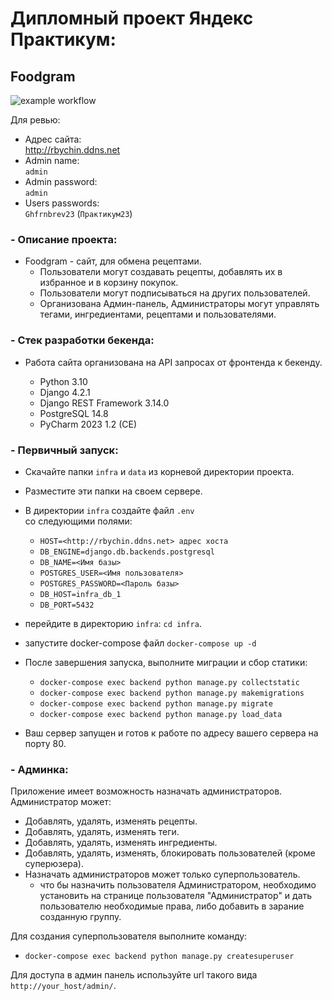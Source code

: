 # Дипломный проект Яндекс Практикум:
## Foodgram

![example workflow](https://github.com/RBychin/yamdb_final/actions/workflows/yamdb_workflow.yml/badge.svg)

Для ревью:
- Адрес сайта: \
  http://rbychin.ddns.net
- Admin name: \
  `admin`
- Admin password: \
  `admin`
- Users passwords: \
  `Ghfrnbrev23` (`Практикум23`)

### - Описание проекта:
- Foodgram - сайт, для обмена рецептами.
  - Пользователи могут создавать рецепты, добавлять их в избранное и в корзину покупок.
  - Пользователи могут подписываться на других пользователей.
  - Организована Админ-панель, Администраторы могут управлять тегами, ингредиентами, рецептами и пользователями.



### - Стек разработки бекенда:
- Работа сайта организована на API запросах от фронтенда к бекенду.

  - Python 3.10
  - Django 4.2.1
  - Django REST Framework 3.14.0
  - PostgreSQL 14.8
  - PyCharm 2023 1.2 (CE)


### - Первичный запуск:

- Скачайте папки `infra` и `data` из корневой директории проекта.
- Разместите эти папки на своем сервере.
- В директории `infra` создайте файл `.env` \
  со следующими полями:
  - `HOST=<http://rbychin.ddns.net> адрес хоста`
  - `DB_ENGINE=django.db.backends.postgresql`
  - `DB_NAME=<Имя базы>`
  - `POSTGRES_USER=<Имя пользователя>`
  - `POSTGRES_PASSWORD=<Пароль базы>`
  - `DB_HOST=infra_db_1`
  - `DB_PORT=5432`

- перейдите в директорию `infra`: `cd infra`.
- запустите docker-compose файл `docker-compose up -d`
- После завершения запуска, выполните миграции и сбор статики:
  - `docker-compose exec backend python manage.py collectstatic`
  - `docker-compose exec backend python manage.py makemigrations`
  - `docker-compose exec backend python manage.py migrate`
  - `docker-compose exec backend python manage.py load_data`

- Ваш сервер запущен и готов к работе по адресу вашего сервера на порту 80.


### - Админка:
Приложение имеет возможность назначать администраторов.\
Администратор может:
- Добавлять, удалять, изменять рецепты.
- Добавлять, удалять, изменять теги.
- Добавлять, удалять, изменять ингредиенты.
- Добавлять, удалять, изменять, блокировать пользователей (кроме суперюзера).
- Назначать администраторов может только суперпользователь.
  - что бы назначить пользователя Администратором, необходимо установить на странице пользователя "Администратор" и дать пользователю необходимые права, либо добавить в зарание созданную группу.


Для создания суперпользователя выполните команду:
- `docker-compose exec backend python manage.py createsuperuser`

Для доступа в админ панель используйте url такого вида `http://your_host/admin/`.
